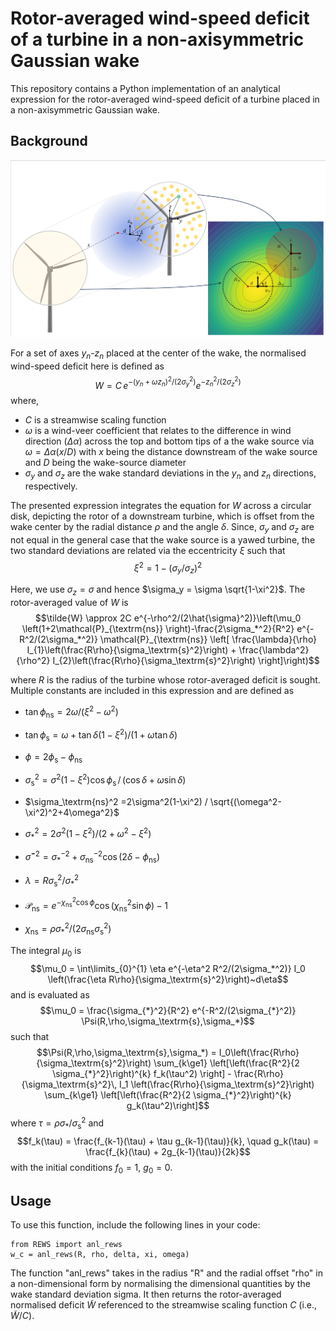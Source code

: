 # Rotor-averaged wind-speed deficit of a turbine in a non-axisymmetric Gaussian wake

This repository contains a Python implementation of an analytical expression for the rotor-averaged wind-speed deficit of a turbine placed in a non-axisymmetric Gaussian wake. 

## Background

![wake](wake.png)

For a set of axes $y_n$-$z_n$ placed at the center of the wake, the normalised wind-speed deficit here is defined as
$$W = C\,e^{-(y_n+\omega z_n)^2/(2\sigma_y^2)} e^{-z_n^2/(2\sigma_z^2)}$$
where, 
- $C$ is a streamwise scaling function
- $\omega$ is a wind-veer coefficient that relates to the difference in wind direction ($\Delta \alpha$) across the top and bottom tips of a the wake source via $\omega=\Delta \alpha (x/D)$ with $x$ being the distance downstream of the wake source and $D$ being the wake-source diameter
- $\sigma_y$ and $\sigma_z$ are the wake standard deviations in the $y_n$ and $z_n$ directions, respectively.

The presented expression integrates the equation for $W$ across a circular disk, depicting the rotor of a downstream turbine, which is offset from the wake center by the radial distance $\rho$ and the angle $\delta$. Since, $\sigma_y$ and $\sigma_z$ are not equal in the general case that the wake source is a yawed turbine, the two standard deviations are related via the eccentricity $\xi$ such that $$\xi^2=1-(\sigma_y/\sigma_z)^2$$

Here, we use $\sigma_z=\sigma$ and hence $\sigma_y = \sigma \sqrt{1-\xi^2}$. The rotor-averaged value of $W$ is
$$\tilde{W} \approx 2C e^{-\rho^2/(2\hat{\sigma}^2)}\left(\mu_0 \left(1+2\mathcal{P}_{\textrm{ns}} \right)-\frac{2\sigma_*^2}{R^2} e^{-R^2/(2\sigma_*^2)} \mathcal{P}_{\textrm{ns}}
     \left[
     \frac{\lambda}{\rho} I_{1}\left(\frac{R\rho}{\sigma_\textrm{s}^2}\right)
     +
     \frac{\lambda^2}{\rho^2} I_{2}\left(\frac{R\rho}{\sigma_\textrm{s}^2}\right)
     \right]\right)$$

where $R$ is the radius of the turbine whose rotor-averaged deficit is sought. Multiple constants are included in this expression and are defined as
- $\tan{\phi_\textrm{ns}} = 2\omega / (\xi^2 - \omega^2)$
- $\tan{\phi_\textrm{s}} = \omega + \tan{\delta}\left(1-\xi^2\right)  / (1+\omega\tan{\delta})$
- $\phi=2\phi_\textrm{s}-\phi_\textrm{ns}$

- $\sigma_\textrm{s}^2 = 
    \sigma^2\left(1-\xi^2\right) \cos{\phi_\textrm{s}}\, / \, (\cos{\delta}+\omega\sin{\delta})$
- $\sigma_\textrm{ns}^2
    =2\sigma^2(1-\xi^2) / \sqrt{(\omega^2-\xi^2)^2+4\omega^2}$
- $\sigma_*^2
    =2\sigma^2(1-\xi^2) / (2+\omega^2-\xi^2)$
- $\hat{\sigma}^{-2} = \sigma_*^{-2} + \sigma_\textrm{ns}^{-2}\cos{(2\delta-\phi_\textrm{ns})}$
- $\lambda=R\sigma_\textrm{s}^2/\sigma_*^2$
- $\mathcal{P}_{\textrm{ns}} = e^{-\chi_{\textrm{ns}}^2 \cos{\phi}} \cos{(\chi_{\textrm{ns}}^2 \sin{\phi})}-1$
- $\chi_{\textrm{ns}} = \rho \sigma_*^2/(2\sigma_\textrm{ns} \sigma_\textrm{s}^2)$

The integral $\mu_0$ is 
$$\mu_0 = \int\limits_{0}^{1} \eta e^{-\eta^2 R^2/(2\sigma_*^2)} I_0 \left(\frac{\eta R\rho}{\sigma_\textrm{s}^2}\right)~d\eta$$
and is evaluated as
$$\mu_0 = \frac{\sigma_{*}^2}{R^2} e^{-R^2/(2\sigma_{*}^2)} \Psi(R,\rho,\sigma_\textrm{s},\sigma_*)$$
such that
$$\Psi(R,\rho,\sigma_\textrm{s},\sigma_*) = 
    I_0\left(\frac{R\rho}{\sigma_\textrm{s}^2}\right) \sum_{k\ge1}  \left[\left(\frac{R^2}{2 \sigma_{*}^2}\right)^{k} f_k(\tau^2) \right] - \frac{R\rho}{\sigma_\textrm{s}^2}\, I_1 \left(\frac{R\rho}{\sigma_\textrm{s}^2}\right) \sum_{k\ge1} \left[\left(\frac{R^2}{2 \sigma_{*}^2}\right)^{k} g_k(\tau^2)\right]$$
where $\tau = \rho\sigma_*/\sigma_\textrm{s}^2$ and $$f_k(\tau) = \frac{f_{k-1}(\tau) + \tau g_{k-1}(\tau)}{k}, \quad g_k(\tau) = \frac{f_{k}(\tau) + 2g_{k-1}(\tau)}{2k}$$
with the initial conditions $f_0=1$, $g_0=0$.

## Usage

To use this function, include the following lines in your code:
```
from REWS import anl_rews
w_c = anl_rews(R, rho, delta, xi, omega)
```

The function "anl_rews" takes in the radius "R" and the radial offset "rho" in a non-dimensional form by normalising the dimensional quantities by the wake standard deviation sigma. It then returns the rotor-averaged normalised deficit $\tilde{W}$ referenced to the streamwise scaling function $C$ (i.e., $\tilde{W}/C$).
